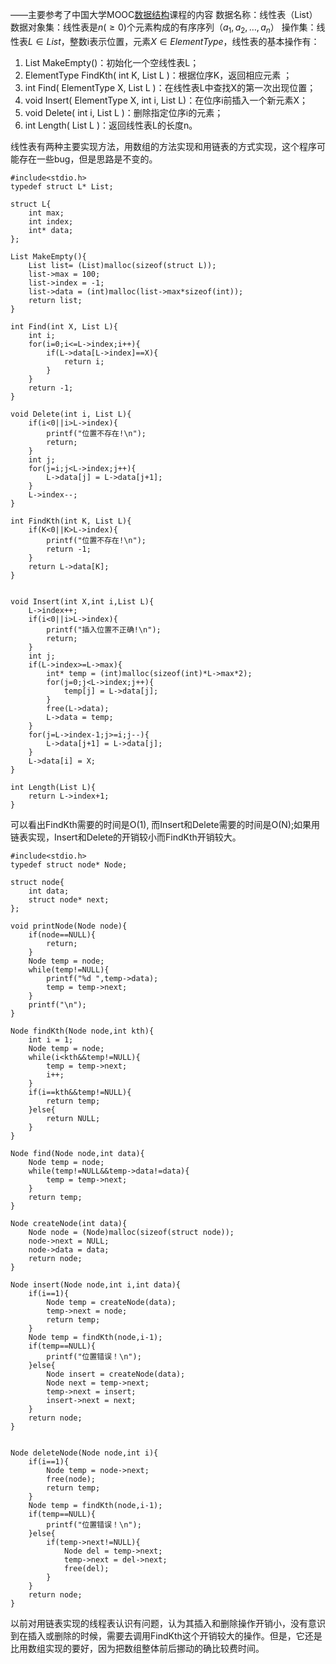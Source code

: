 ——主要参考了中国大学MOOC[数据结构](https://www.icourse163.org/course/ZJU-93001?tid=1002654021)课程的内容
数据名称：线性表（List）
数据对象集：线性表是$n(\geq0)$个元素构成的有序序列$（a_1,a_2,…,a_n）$
操作集：线性表$L\in List$，整数i表示位置，元素$X\in ElementType$，线性表的基本操作有：
1. List MakeEmpty()：初始化一个空线性表L；
2. ElementType FindKth( int K, List L )：根据位序K，返回相应元素 ；
3. int Find( ElementType X, List L )：在线性表L中查找X的第一次出现位置；
4. void Insert( ElementType X, int i, List L)：在位序i前插入一个新元素X；
5. void Delete( int i, List L )：删除指定位序i的元素；
6. int Length( List L )：返回线性表L的长度n。

线性表有两种主要实现方法，用数组的方法实现和用链表的方式实现，这个程序可能存在一些bug，但是思路是不变的。
```
#include<stdio.h>
typedef struct L* List;
 
struct L{
	int max;
	int index;
	int* data;
};

List MakeEmpty(){
	List list= (List)malloc(sizeof(struct L));
	list->max = 100;
	list->index = -1;
	list->data = (int)malloc(list->max*sizeof(int));
	return list;
}

int Find(int X, List L){
	int i;
	for(i=0;i<=L->index;i++){
		if(L->data[L->index]==X){
			return i;
		}
	} 
	return -1;
}

void Delete(int i, List L){
	if(i<0||i>L->index){
		printf("位置不存在!\n");
		return;
	}
	int j;
	for(j=i;j<L->index;j++){
		L->data[j] = L->data[j+1];
	}
	L->index--;
}

int FindKth(int K, List L){
	if(K<0||K>L->index){
		printf("位置不存在!\n");
		return -1;
	}
	return L->data[K];
}


void Insert(int X,int i,List L){
	L->index++;
	if(i<0||i>L->index){
		printf("插入位置不正确!\n");
		return;
	}
	int j;
	if(L->index>=L->max){
		int* temp = (int)malloc(sizeof(int)*L->max*2);
		for(j=0;j<L->index;j++){
			temp[j] = L->data[j];
		}
		free(L->data);
		L->data = temp;
	}
	for(j=L->index-1;j>=i;j--){
		L->data[j+1] = L->data[j];
	}
	L->data[i] = X;
}

int Length(List L){
	return L->index+1;
}
```
可以看出FindKth需要的时间是O(1), 而Insert和Delete需要的时间是O(N);如果用链表实现，Insert和Delete的开销较小而FindKth开销较大。
```
#include<stdio.h>
typedef struct node* Node;

struct node{
	int data;
	struct node* next;
};

void printNode(Node node){
	if(node==NULL){
		return;
	}
	Node temp = node;
	while(temp!=NULL){
		printf("%d ",temp->data);
		temp = temp->next;
	}
	printf("\n");
}

Node findKth(Node node,int kth){
	int i = 1;
	Node temp = node;
	while(i<kth&&temp!=NULL){
		temp = temp->next;
		i++;
	}
	if(i==kth&&temp!=NULL){
		return temp;
	}else{
		return NULL;
	}
}

Node find(Node node,int data){
	Node temp = node;
	while(temp!=NULL&&temp->data!=data){
		temp = temp->next;
	}
	return temp;
}

Node createNode(int data){
	Node node = (Node)malloc(sizeof(struct node));
	node->next = NULL;
	node->data = data;
	return node;
}

Node insert(Node node,int i,int data){
	if(i==1){
		Node temp = createNode(data);
		temp->next = node;
		return temp;
	}
	Node temp = findKth(node,i-1);
	if(temp==NULL){
		printf("位置错误！\n");
	}else{
		Node insert = createNode(data);
		Node next = temp->next;
		temp->next = insert;
		insert->next = next; 
	}
	return node;
}


Node deleteNode(Node node,int i){
	if(i==1){
		Node temp = node->next;
		free(node);
		return temp;
	}
	Node temp = findKth(node,i-1);
	if(temp==NULL){
		printf("位置错误！\n");
	}else{
		if(temp->next!=NULL){
			Node del = temp->next;
			temp->next = del->next;
			free(del);
		}
	}
	return node;
}
```
以前对用链表实现的线程表认识有问题，认为其插入和删除操作开销小，没有意识到在插入或删除的时候，需要去调用FindKth这个开销较大的操作。但是，它还是比用数组实现的要好，因为把数组整体前后挪动的确比较费时间。

